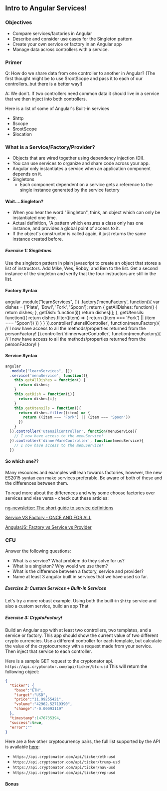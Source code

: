 ## Intro to Angular Services!

### Objectives
- Compare services/factories in Angular
- Describe and consider use cases for the Singleton pattern
- Create your own service or factory in an Angular app
- Manage data across controllers with a service.

### Primer
Q: How do we share data from one controller to another in Angular?
(The first thought might be to use $rootScope and pass it to each of our controllers..but there is a better way!)

A: We don't. If two controllers need common data it should live in a service that we then inject into both controllers.

Here is a list of some of Angular's Built-in services
- $http
- $scope
- $rootScope
- $location

### What is a Service/Factory/Provider?
- Objects that are wired together using dependency injection (DI).
- You can use services to organize and share code across your app.
- Angular only instantiates a service when an application component depends on it.
- Singletons
  - Each component dependent on a service gets a reference to the single instance generated by the service factory

#### Wait....Singleton?
- When you hear the word "Singleton", think, an object which can only be instantiated one time.
- Actual definition, "A pattern which ensures a class only has one instance, and provides a global point of access to it.
- If the object's constructor is called again, it just returns the same instance created before.

##### Exercise 1: Singletons
Use the singleton pattern in plain javascript to create an object that stores a list of instructors. Add Mike, Wes, Robby, and Ben to the list. Get a second instance of the singleton and verify that the four instructors are still in the list.

#### Factory Syntax


angular
  .module("learnServices", [])
  .factory('menuFactory', function(){
    var dishes = ['Plate', 'Bowl', 'Fork', 'Spoon'];
    return {
      getAllDishes: function() {
        return dishes;
      },
      getDish: function(i){
        return dishes[i];
      },
      getUtensils: function(){
        return dishes.filter((item) => {
          return ((item === 'Fork') || (item === 'Spoon'))
        })
      }
    }
  }).controller('utensilController', function(menuFactory){
    // I now have access to all the methods/properties returned from the personFactory!
  }).controller('dinnerwareController', function(menuFactory){
    // I now have access to all the methods/properties returned from the personFactory!
  }

#### Service Syntax

```js
angular
  .module("learnServices", [])
  .service('menuService', function(){
    this.getAllDishes = function() {
      return dishes;
    }
    this.getDish = function(i){
      return dishes[i];
    }
    this.getUtensils = function(){
      return dishes.filter((item) => {
        return ((item === 'Fork') || (item === 'Spoon'))
      })
    }
  }).controller('utensilController', function(menuService){
    // I now have access to the menuService!
  }).controller('dinnerWareController', function(menuService){
    // I now have access to the menuService!
  })
```

#### So which one??

Many resources and examples will lean towards factories, however, the new ES2015 syntax can make services preferable. Be aware of both of these and the differences between them.

To read more about the differences and why some choose factories over services and vise versa - check out these articles:

[ng-newsletter: The short guide to service definitions](http://www.ng-newsletter.com/25-days-of-angular/day-1)

[Service VS Factory - ONCE AND FOR ALL](http://blog.thoughtram.io/angular/2015/07/07/service-vs-factory-once-and-for-all.html)

[AngularJS: Factory vs Service vs Provider](https://tylermcginnis.com/angularjs-factory-vs-service-vs-provider-5f426cfe6b8c#.amcogmlyx)

### CFU

Answer the following questions:

- What is a service? What problem do they solve for us?
- What is a singleton? Why would we use them?
- What is the difference between a factory, service and provider?
- Name at least 3 angular built in services that we have used so far.

##### Exercise 2: Custom Services + Built-in Services
Let's try a more robust example. Using both the built-in `$http` service and also a custom service, build an app That

##### Exercise 3: CryptoFactory!
Build an Angular app with at least two controllers, two templates, and a service or factory. This app should show the current value of two different crypto currencies. Use a different controller for each template, but calculate the value of the cryptocurrency with a request made from your service. Then inject that service to each controller.

Here is a sample GET request to the cryptonator api.
`https://api.cryptonator.com/api/ticker/btc-usd`
This will return the following object:
```json
{
  "ticker": {
    "base":"ETH",
    "target":"USD",
    "price":"11.99255421",
    "volume":"42962.52719390",
    "change":"-0.00093119"
  },
  "timestamp":1476735394,
  "success":true,
  "error":""
}
```
Here are a few other cryptocurrency pairs, the full list supported by the API is available [here](https://www.cryptonator.com/api/currencies):
- `https://api.cryptonator.com/api/ticker/eth-usd`
- `https://api.cryptonator.com/api/ticker/trump-usd`
- `https://api.cryptonator.com/api/ticker/nav-usd`
- `https://api.cryptonator.com/api/ticker/rep-usd`


#### Bonus
